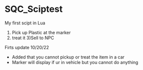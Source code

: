 # SQC_Sciptest
My first scipt in Lua


1) Pick up Plastic at the marker
2) treat it 
3)Sell to NPC

Firts update 10/20/22
* Added that you cannot pickup or treat the item in a car
* Marker will display if ur in vehicle but you cannot do anything
